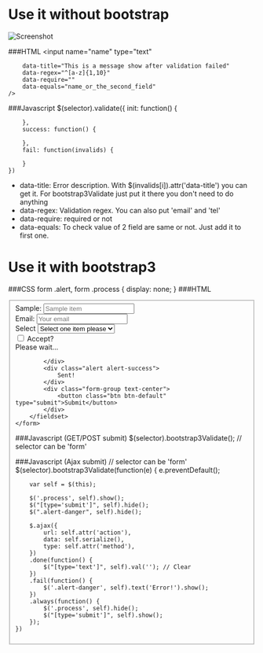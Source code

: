 # Use it without bootstrap

![Screenshot](screenshot.png "bootstrap.validator.js")

###HTML
	<input
		name="name"
		type="text"

		data-title="This is a message show after validation failed"
		data-regex="^[a-z]{1,10}"
		data-require=""
		data-equals="name_or_the_second_field"
	/>

###Javascript
	$(selector).validate({
		init: function() {

		},
		success: function() {

		},
		fail: function(invalids) {

		}
	})

* data-title: Error description. With $(invalids[i]).attr('data-title') you can get it. For bootstrap3Validate just put it there you don't need to do anything
* data-regex: Validation regex. You can also put 'email' and 'tel'
* data-require: required or not
* data-equals: To check value of 2 field are same or not. Just add it to first one.

# Use it with bootstrap3
###CSS
	form .alert,
	form .process
	{
		display: none;
	}
###HTML
	<form method="POST" action="some_url_to_post_there">
		<fieldset>
			<div class="form-group">
				<label class="control-label">Sample:</label>
				<input name="name" class="form-control" placeholder="Sample item" data-title="Sample message" data-require="" data-regex="^[a-zA-Z]{1,30}$" />
			</div>
			<div class="form-group">
				<label class="control-label">Email:</label>
				<input name="name" class="form-control" placeholder="Your email" data-title="Please use valid email address" data-require="" data-regex="email" />
			</div>
			<div class="form-group">
				<label class="control-label">Select</label>
				<select class="form-control" data-require="" name="select">
					<option value="">Select one item please</option>
					<option value="value1">Item1</option>
					<option value="value2">Item2</option>
				</select>
			</div>
			<div class="checkbox form-group">
				<label class="control-label">
					<input data-require="" name="accept" type="checkbox" value="true"> Accept?
				</label>
			</div>
			<div class="progress progress-striped active">
				<div class="progress-bar"  role="progressbar" aria-valuenow="100" aria-valuemin="0" aria-valuemax="100" style="width: 100%">
					<span class="sr-only">Please wait...</span>
				</div>
			</div>
			<div class="alert alert-danger">

			</div>
			<div class="alert alert-success">
				Sent!
			</div>
			<div class="form-group text-center">
				<button class="btn btn-default" type="submit">Submit</button>
			</div>
		</fieldset>
	</form>
###Javascript (GET/POST submit)
	$(selector).bootstrap3Validate(); // selector can be 'form'


###Javascript (Ajax submit)
	// selector can be 'form'
	$(selector).bootstrap3Validate(function(e) { 
		e.preventDefault();

		var self = $(this);

		$('.process', self).show();
		$("[type='submit']", self).hide();
		$(".alert-danger", self).hide();

		$.ajax({
			url: self.attr('action'),
			data: self.serialize(),
			type: self.attr('method'),
		})
		.done(function() {
			$("[type='text']", self).val(''); // Clear
		})
		.fail(function() {
			$('.alert-danger', self).text('Error!').show();
		})
		.always(function() {
			$('.process', self).hide();
			$("[type='submit']", self).show();
		});
	})